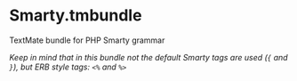 Smarty.tmbundle
===============

TextMate bundle for PHP Smarty grammar

_Keep in mind that in this bundle not the default Smarty tags are used (`{` and `}`), but ERB style tags: `<%` and `%>`_
